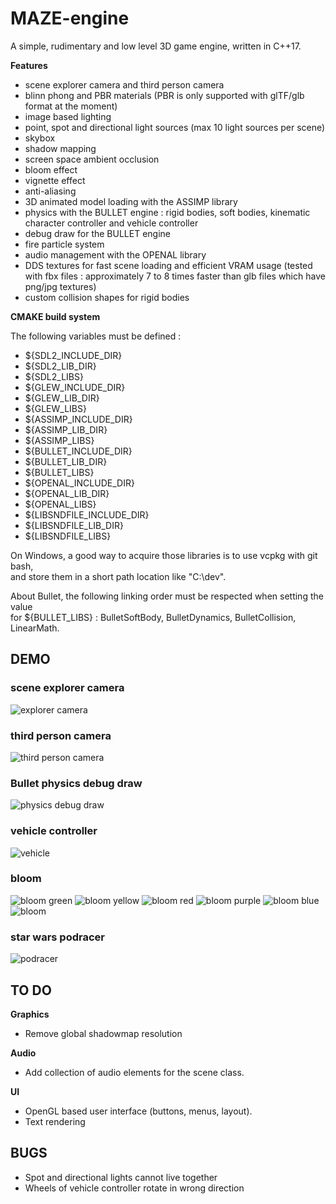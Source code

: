 # MAZE-engine
A simple, rudimentary and low level 3D game engine, written in C++17.

**Features**
* scene explorer camera and third person camera
* blinn phong and PBR materials (PBR is only supported with glTF/glb format at the moment)
* image based lighting
* point, spot and directional light sources (max 10 light sources per scene)
* skybox
* shadow mapping
* screen space ambient occlusion
* bloom effect
* vignette effect
* anti-aliasing
* 3D animated model loading with the ASSIMP library
* physics with the BULLET engine : rigid bodies, soft bodies, kinematic character controller and vehicle controller
* debug draw for the BULLET engine
* fire particle system
* audio management with the OPENAL library
* DDS textures for fast scene loading and efficient VRAM usage (tested with fbx files : approximately 7 to 8 times faster than glb files which have png/jpg textures)
* custom collision shapes for rigid bodies

**CMAKE build system**

The following variables must be defined :

* ${SDL2\_INCLUDE\_DIR}
* ${SDL2\_LIB\_DIR}
* ${SDL2\_LIBS}
* ${GLEW\_INCLUDE\_DIR}
* ${GLEW\_LIB\_DIR}
* ${GLEW\_LIBS}
* ${ASSIMP\_INCLUDE\_DIR}
* ${ASSIMP\_LIB\_DIR}
* ${ASSIMP\_LIBS}
* ${BULLET\_INCLUDE\_DIR}
* ${BULLET\_LIB\_DIR}
* ${BULLET\_LIBS}
* ${OPENAL\_INCLUDE\_DIR}
* ${OPENAL\_LIB\_DIR}
* ${OPENAL\_LIBS}
* ${LIBSNDFILE\_INCLUDE\_DIR}
* ${LIBSNDFILE\_LIB\_DIR}
* ${LIBSNDFILE\_LIBS}

On Windows, a good way to acquire those libraries is to use vcpkg with git bash,\
and store them in a short path location like "C:\dev".


About Bullet, the following linking order must be respected when setting the value\
for ${BULLET\_LIBS} : BulletSoftBody, BulletDynamics, BulletCollision, LinearMath.

## DEMO
### scene explorer camera
![explorer camera](engine_imgs/maze_engine.gif)
### third person camera
![third person camera](engine_imgs/third_person_camera.gif)
### Bullet physics debug draw
![physics debug draw](engine_imgs/btIDebugDraw.gif)
### vehicle controller
![vehicle](engine_imgs/btRaycastVehicle.gif)
### bloom
![bloom green](engine_imgs/green_lightsaber.png)
![bloom yellow](engine_imgs/yellow_lightsaber.png)
![bloom red](engine_imgs/red_lightsaber.png)
![bloom purple](engine_imgs/purple_lightsaber.png)
![bloom blue](engine_imgs/blue_lightsaber.png)
![bloom](engine_imgs/bloom_lightsabers.png)
### star wars podracer
![podracer](engine_imgs/podracer_game_engine.png)

## TO DO
**Graphics**
* Remove global shadowmap resolution

**Audio**
* Add collection of audio elements for the scene class.

**UI**
* OpenGL based user interface (buttons, menus, layout).
* Text rendering

## BUGS
* Spot and directional lights cannot live together
* Wheels of vehicle controller rotate in wrong direction

